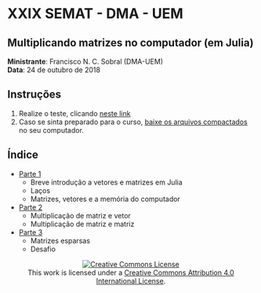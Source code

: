# XXIX SEMAT - DMA - UEM

## Multiplicando matrizes no computador (em Julia)

**Ministrante**: Francisco N. C. Sobral (DMA-UEM)  
**Data**: 24 de outubro de 2018

## Instruções

  1. Realize o teste, clicando [neste link](https://docs.google.com/forms/d/e/1FAIpQLSdsVjiWk9czGtvvwK8pDILRApJn8UAZ8SR-YJ-HSJse_4lg5w/viewform?usp=sf_link)
  2. Caso se sinta preparado para o curso, [baixe os arquivos compactados](https://github.com/fsobral/xxixsemat/archive/master.zip) no seu computador.
  
## Índice

  - [Parte 1](codes/parte1.ipynb)
    - Breve introdução a vetores e matrizes em Julia
    - Laços
    - Matrizes, vetores e a memória do computador
  - [Parte 2](codes/parte2.ipynb)
    - Multiplicação de matriz e vetor
    - Multiplicação de matriz e matriz
  - [Parte 3](codes/parte3.ipynb)
    - Matrizes esparsas
    - Desafio

<P ALIGN='CENTER'>
<a rel="license" href="http://creativecommons.org/licenses/by/4.0/"><img alt="Creative Commons License" style="border-width:0" src="https://i.creativecommons.org/l/by/4.0/88x31.png" /></a><br />This work is licensed under a <a rel="license" href="http://creativecommons.org/licenses/by/4.0/">Creative Commons Attribution 4.0 International License</a>.
</P>